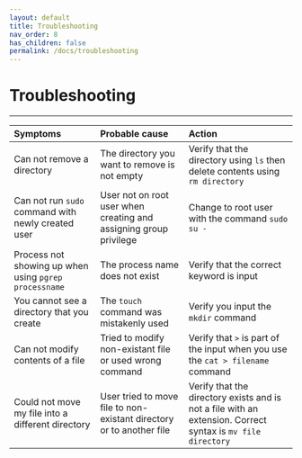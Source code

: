 ```yaml
---
layout: default
title: Troubleshooting
nav_order: 8
has_children: false
permalink: /docs/troubleshooting
---
```


# Troubleshooting

---

| Symptoms | Probable cause | Action |
| :----------| :----------------| :--------|
|Can not remove a directory| The directory you want to remove is not empty | Verify that the directory using `ls` then delete contents using `rm directory`|
| Can not run `sudo` command with newly created user| User not on root user when creating and assigning group privilege | Change to root user with the command `sudo su -`|
| Process not showing up when using `pgrep processname` | The process name does not exist | Verify that the correct keyword is input |
| You cannot see a directory that you create |The `touch` command was mistakenly used | Verify you input the `mkdir` command 
|Can not modify contents of a file | Tried to modify non-existant file or used wrong command | Verify that `>` is part of the input when you use the `cat > filename` command
|Could not move my file into a different directory|User tried to move file to non-existant directory or to another file| Verify that the directory exists and is not a file with an extension. Correct syntax is `mv file directory`
